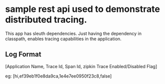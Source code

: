 # sample rest api used to demonstrate distributed tracing. 

This app has sleuth dependencies. Just having the dependency in classpath, enables tracing capabilities in the application.

## Log Format
[Application Name, Trace Id, Span Id, zipkin Trace Enabled/Disabled Flag]

eg: 
[hi,ef39eb1f0e8da9ca,1e4e7ee0950f23c8,false]
